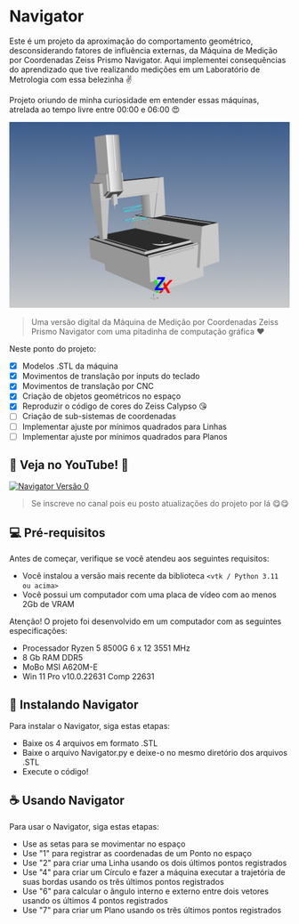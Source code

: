 # Navigator

Este é um projeto da aproximação do comportamento geométrico, desconsiderando fatores de influência externas, da Máquina de Medição por Coordenadas Zeiss Prismo Navigator. Aqui implementei consequências do aprendizado que tive realizando medições em um Laboratório de Metrologia com essa belezinha :v:

Projeto oriundo de minha curiosidade em entender essas máquinas, atrelada ao tempo livre entre 00:00 e 06:00 :heart_eyes:

<img src="navigator-v0.bmp" alt="Exemplo imagem">

> Uma versão digital da Máquina de Medição por Coordenadas Zeiss Prismo Navigator com uma pitadinha de computação gráfica :heart:

Neste ponto do projeto:

- [x] Modelos .STL da máquina
- [x] Movimentos de translação por inputs do teclado
- [x] Movimentos de translação por CNC
- [x] Criação de objetos geométricos no espaço
- [x] Reproduzir o código de cores do Zeiss Calypso :kissing_heart:
- [ ] Criação de sub-sistemas de coordenadas
- [ ] Implementar ajuste por mínimos quadrados para Linhas
- [ ] Implementar ajuste por mínimos quadrados para Planos

## :eyes: Veja no YouTube! :eyes:

[![Navigator Versão 0](https://i3.ytimg.com/vi/Ub5H_4DRlw8/maxresdefault.jpg)](https://www.youtube.com/watch?v=Ub5H_4DRlw8 "Navigator Versão 0")

> Se inscreve no canal pois eu posto atualizações do projeto por lá :yum::yum:

## 💻 Pré-requisitos

Antes de começar, verifique se você atendeu aos seguintes requisitos:

- Você instalou a versão mais recente da biblioteca `<vtk / Python 3.11 ou acima>`
- Você possui um computador com uma placa de vídeo com ao menos 2Gb de VRAM

Atenção! O projeto foi desenvolvido em um computador com as seguintes especificações:
- Processador Ryzen 5 8500G 6 x 12 3551 MHz
- 8 Gb RAM DDR5
- MoBo MSI A620M-E
- Win 11 Pro v10.0.22631 Comp 22631

## 🚀 Instalando Navigator

Para instalar o Navigator, siga estas etapas:

- Baixe os 4 arquivos em formato .STL
- Baixe o arquivo Navigator.py e deixe-o no mesmo diretório dos arquivos .STL
- Execute o código!

## ☕ Usando Navigator

Para usar o Navigator, siga estas etapas:

- Use as setas para se movimentar no espaço
- Use "1" para registrar as coordenadas de um Ponto no espaço
- Use "2" para criar uma Linha usando os dois últimos pontos registrados
- Use "4" para criar um Círculo e fazer a máquina executar a trajetória de suas bordas usando os três últimos pontos registrados
- Use "6" para calcular o ângulo interno e externo entre dois vetores usando os últimos 4 pontos registrados
- Use "7" para criar um Plano usando os três últimos pontos registrados

